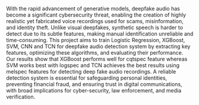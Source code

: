 With the rapid advancement of generative models, deepfake audio has become a significant cybersecurity threat, enabling the creation of highly realistic yet fabricated voice recordings used for scams, misinformation, and identity theft. Unlike visual deepfakes, synthetic speech is harder to detect due to its subtle features, making manual identification unreliable and time-consuming. This project aims to train Logistic Regression, XGBoost, SVM, CNN and TCN for deepfake audio detection system by extracting key features, optimizing these algorithms, and evaluating their performance. Our results show that XGBoost performs well for cqtspec feature whereas SVM works best with logspec and TCN achieves the best results using melspec features for detecting deep fake audio recordings. A reliable detection system is essential for safeguarding personal identities, preventing financial fraud, and ensuring trust in digital communications, with broad implications for cyber-security, law enforcement, and media verification. 
